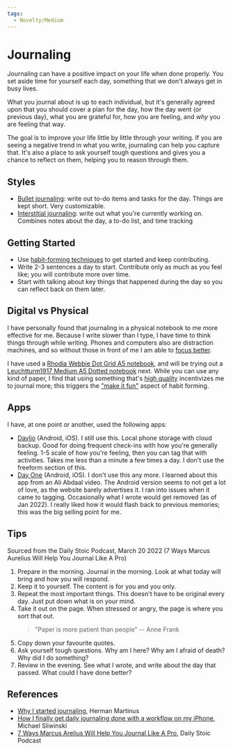 ```yaml
---
tags:
  - Novelty/Medium
---
```


# Journaling

Journaling can have a positive impact on your life when done properly. You set
aside time for yourself each day, something that we don't always get in busy
lives.

What you journal about is up to each individual, but it's generally agreed upon
that you should cover a plan for the day, how the day went (or previous day),
what you are grateful for, how you are feeling, and _why_ you are feeling that
way.

The goal is to improve your life little by little through your writing. If you
are seeing a negative trend in what you write, journaling can help you capture
that. It's also a place to ask yourself tough questions and gives you a chance
to reflect on them, helping you to reason through them.

## Styles

- [Bullet journaling](https://bulletjournal.com/): write out to-do items and
  tasks for the day. Things are kept short. Very customizable.
- [Interstitial journaling](https://nesslabs.com/interstitial-journaling): write
  out what you're currently working on. Combines notes about the day, a to-do
  list, and time tracking

## Getting Started

- Use [habit-forming techniques](/psychology/habits.md) to get started and keep
  contributing.
- Write 2-3 sentences a day to start. Contribute only as much as you feel like;
  you will contribute more over time.
- Start with talking about key things that happened during the day so you can
  reflect back on them later.

## Digital vs Physical

I have personally found that journaling in a physical notebook to me more
effective for me. Because I write slower than I type, I have time to think
things through while writing. Phones and computers also are distraction
machines, and so without those in front of me I am able to
[focus better](/productivity/focus.md).

I have used a
[Rhodia Webbie Dot Grid A5 notebook](https://www.amazon.ca/dp/B006CQSRDS/), and
will be trying out a
[Leuchtturm1917 Medium A5 Dotted notebook](https://www.amazon.ca/dp/B002TSIMW4/)
next. While you can use any kind of paper, I find that using something that's
[high quality](/writing/quality.md) incentivizes me to journal more; this
triggers the ["make it fun"](/psychology/habits.md#Forming%20Habits) aspect of
habit forming.

## Apps

I have, at one point or another, used the following apps:

- [Daylio](https://daylio.net/) (Android, iOS). I still use this. Local phone
  storage with cloud backup. Good for doing frequent check-ins with how you're
  generally feeling. 1-5 scale of how you're feeling, then you can tag that with
  activities. Takes me less than a minute a few times a day. I don't use the
  freeform section of this.
- [Day One](https://dayoneapp.com/) (Android, iOS). I don't use this any more. I
  learned about this app from an Ali Abdaal video. The Android version seems to
  not get a lot of love, as the website barely advertises it. I ran into issues
  when it came to tagging. Occasionally what I wrote would get removed (as of
  Jan 2022). I really liked how it would flash back to previous memories; this
  was the big selling point for me.

## Tips

Sourced from the Daily Stoic Podcast, March 20 2022 (7 Ways Marcus Aurelius Will
Help You Journal Like A Pro)

1. Prepare in the morning. Journal in the morning. Look at what today will bring
   and how you will respond.
2. Keep it to yourself. The content is for you and you only.
3. Repeat the most important things. This doesn't have to be original every day.
   Just put down what is on your mind.
4. Take it out on the page. When stressed or angry, the page is where you sort
   that out.
   > "Paper is more patient than people" -- Anne Frank
5. Copy down your favourite quotes.
6. Ask yourself tough questions. Why am I here? Why am I afraid of death? Why
   did I do something?
7. Review in the evening. See what I wrote, and write about the day that passed.
   What could I have done better?

## References

- [Why I started journaling](https://herman.bearblog.dev/why-i-journal/), Herman
  Martinus
- [How I finally get daily journaling done with a workflow on my iPhone](https://michael.team/journal/),
  Michael Sliwinski
- [7 Ways Marcus Arelius Will Help You Journal Like A Pro](https://open.spotify.com/episode/2Pd8FVETCKTsZJEDanxgRT?si=eee3daf897ca4f0a),
  Daily Stoic Podcast
